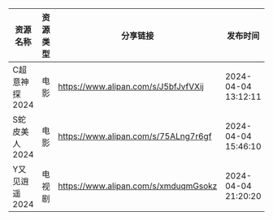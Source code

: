 | 资源名称      | 资源类型 | 分享链接                                 | 发布时间                |
| --------- | ---- | ------------------------------------ | ------------------- |
| C超意神探2024 | 电影   | https://www.alipan.com/s/J5bfJvfVXij | 2024-04-04 13:12:11 |
| S蛇皮美人2024 | 电影   | https://www.alipan.com/s/75ALng7r6gf | 2024-04-04 15:46:10 |
| Y又见逍遥2024 | 电视剧  | https://www.alipan.com/s/xmduqmGsokz | 2024-04-04 21:20:20 |
